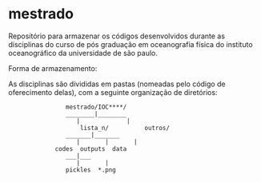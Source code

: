 # mestrado

Repositório para armazenar os códigos desenvolvidos durante as disciplinas do curso de pós graduação em oceanografia física do instituto oceanográfico da universidade de são paulo.

Forma de armazenamento:

As disciplinas são divididas em pastas (nomeadas pelo código de oferecimento delas), com a seguinte organização de diretórios:

					mestrado/IOC****/
					________|________
				       |        	 |
			    	    lista_n/ 	      outros/
			        _______|_______
		               |       |       |
		 	     codes  outputs  data
		 		    ___|___
		 	           |       |
		 	        pickles  *.png



